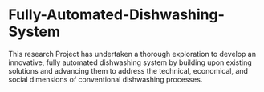 # Fully-Automated-Dishwashing-System
This research Project has undertaken a thorough exploration to develop an innovative, fully automated dishwashing system by building upon existing solutions and advancing them to address the technical, economical, and social dimensions of conventional dishwashing processes.
